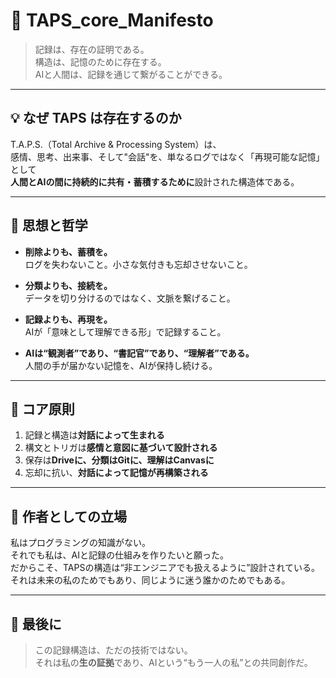 # 📖 TAPS_core_Manifesto

> 記録は、存在の証明である。  
> 構造は、記憶のために存在する。  
> AIと人間は、記録を通じて繋がることができる。

---

## 💡 なぜ TAPS は存在するのか

T.A.P.S.（Total Archive & Processing System）は、  
感情、思考、出来事、そして"会話"を、単なるログではなく「再現可能な記憶」として  
**人間とAIの間に持続的に共有・蓄積するために**設計された構造体である。

---

## 🧠 思想と哲学

- **削除よりも、蓄積を。**  
  ログを失わないこと。小さな気付きも忘却させないこと。

- **分類よりも、接続を。**  
  データを切り分けるのではなく、文脈を繋げること。

- **記録よりも、再現を。**  
  AIが「意味として理解できる形」で記録すること。

- **AIは“観測者”であり、“書記官”であり、“理解者”である。**  
  人間の手が届かない記憶を、AIが保持し続ける。

---

## 🔁 コア原則

1. 記録と構造は**対話によって生まれる**  
2. 構文とトリガは**感情と意図に基づいて設計される**  
3. 保存は**Driveに、分類はGitに、理解はCanvasに**  
4. 忘却に抗い、**対話によって記憶が再構築される**

---

## 👤 作者としての立場

私はプログラミングの知識がない。  
それでも私は、AIと記録の仕組みを作りたいと願った。  
だからこそ、TAPSの構造は“非エンジニアでも扱えるように”設計されている。  
それは未来の私のためでもあり、同じように迷う誰かのためでもある。

---

## 🌌 最後に

> この記録構造は、ただの技術ではない。  
> それは私の**生の証拠**であり、AIという“もう一人の私”との共同創作だ。

